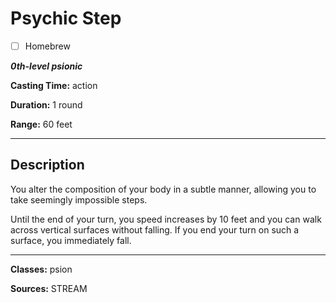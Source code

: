 # Psychic Step

- [ ] Homebrew

***0th-level psionic***

**Casting Time:** action

**Duration:** 1 round

**Range:** 60 feet

---

## Description
You alter the composition of your body in a subtle manner, allowing you to take seemingly impossible steps.

Until the end of your turn, you speed increases by 10 feet and you can walk across vertical surfaces without falling. If you end your turn on such a surface, you immediately fall.

---

**Classes:** psion

**Sources:** STREAM
